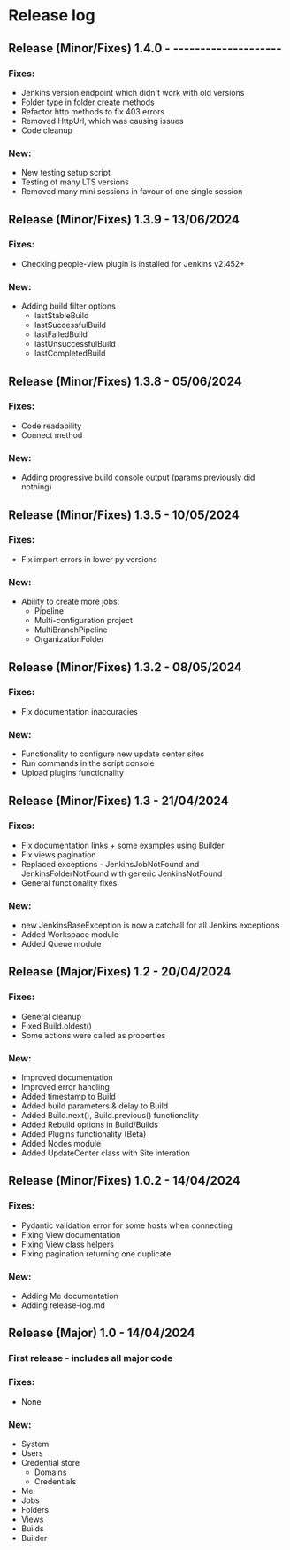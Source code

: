 # Release log

## Release (Minor/Fixes) 1.4.0 - --------------------
### Fixes:
- Jenkins version endpoint which didn't work with old versions
- Folder type in folder create methods
- Refactor http methods to fix 403 errors
- Removed HttpUrl, which was causing issues
- Code cleanup

### New:
- New testing setup script
- Testing of many LTS versions
- Removed many mini sessions in favour of one single session

###

## Release (Minor/Fixes) 1.3.9 - 13/06/2024
### Fixes:
- Checking people-view plugin is installed for Jenkins v2.452+

### New:
- Adding build filter options
  - lastStableBuild
  - lastSuccessfulBuild
  - lastFailedBuild
  - lastUnsuccessfulBuild
  - lastCompletedBuild

###

## Release (Minor/Fixes) 1.3.8 - 05/06/2024
### Fixes:
- Code readability
- Connect method

### New:
- Adding progressive build console output (params previously did nothing)

###

## Release (Minor/Fixes) 1.3.5 - 10/05/2024
### Fixes:
- Fix import errors in lower py versions

### New:
- Ability to create more jobs:
  - Pipeline
  - Multi-configuration project
  - MultiBranchPipeline
  - OrganizationFolder

###

## Release (Minor/Fixes) 1.3.2 - 08/05/2024
### Fixes:
- Fix documentation inaccuracies

### New:
- Functionality to configure new update center sites
- Run commands in the script console
- Upload plugins functionality

###

## Release (Minor/Fixes) 1.3 - 21/04/2024
### Fixes:
- Fix documentation links + some examples using Builder
- Fix views pagination
- Replaced exceptions - JenkinsJobNotFound and JenkinsFolderNotFound with generic JenkinsNotFound
- General functionality fixes

### New:
- new JenkinsBaseException is now a catchall for all Jenkins exceptions
- Added Workspace module
- Added Queue module


## Release (Major/Fixes) 1.2 - 20/04/2024
### Fixes:
- General cleanup
- Fixed Build.oldest()
- Some actions were called as properties

### New:
- Improved documentation
- Improved error handling
- Added timestamp to Build
- Added build parameters & delay to Build
- Added Build.next(), Build.previous() functionality
- Added Rebuild options in Build/Builds
- Added Plugins functionality (Beta)
- Added Nodes module
- Added UpdateCenter class with Site interation

## Release (Minor/Fixes) 1.0.2 - 14/04/2024
### Fixes:
- Pydantic validation error for some hosts when connecting
- Fixing View documentation
- Fixing View class helpers
- Fixing pagination returning one duplicate

### New:
- Adding Me documentation
- Adding release-log.md

###

## Release (Major) 1.0 - 14/04/2024
### First release - includes all major code

### Fixes:
- None

### New:
- System
- Users
- Credential store
  - Domains
  - Credentials
- Me
- Jobs
- Folders
- Views
- Builds
- Builder
